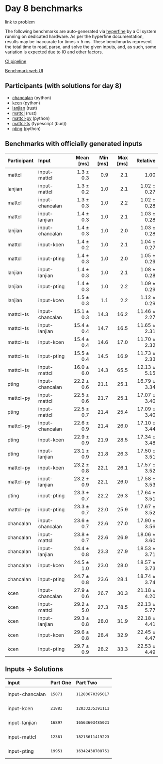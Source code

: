 # Day 8 benchmarks

[link to problem](https://adventofcode.com/2023/day/8)

The following benchmarks are auto-generated via
[hyperfine](https://github.com/sharkdp/hyperfine) by a CI system running on
dedicated hardware. As per the hyperfine documentation, results may be
inaccurate for times < 5 ms. These benchmarks represent the total time to read,
parse, and solve the given inputs, and, as such, some variation is expected due
to IO and other factors.

[CI pipeline](http://ci.papercode.net:8080/teams/main/pipelines/aoc2023)

[Benchmark web UI](https://aoc.ancalagon.black)


## Participants (with solutions for day 8)

- [chancalan](https://github.com/chancalan/aoc2023) (python)
- [kcen](https://github.com/kcen/aoc2023) (python)
- [lanjian](https://github.com/lanjian/aoc-2023) (rust)
- [mattcl](https://github.com/mattcl/aoc2023) (rust)
- [mattcl-py](https://github.com/mattcl/aoc2023-py) (python)
- [mattcl-ts](https://github.com/mattcl/aoc2023-js) (typescript (bun))
- [pting](https://github.com/pting/aoc2023) (python)


## Benchmarks with officially generated inputs

| Participant | Input | Mean [ms] | Min [ms] | Max [ms] | Relative |
|:---|:---|---:|---:|---:|---:|
| mattcl | input-mattcl | 1.3 ± 0.3 | 0.9 | 2.1 | 1.00 |
| lanjian | input-mattcl | 1.3 ± 0.2 | 1.0 | 2.1 | 1.02 ± 0.27 |
| mattcl | input-chancalan | 1.3 ± 0.3 | 1.0 | 2.2 | 1.02 ± 0.28 |
| mattcl | input-lanjian | 1.4 ± 0.3 | 1.0 | 2.1 | 1.03 ± 0.28 |
| lanjian | input-chancalan | 1.4 ± 0.3 | 1.0 | 2.0 | 1.03 ± 0.28 |
| mattcl | input-kcen | 1.4 ± 0.2 | 1.0 | 2.1 | 1.04 ± 0.27 |
| mattcl | input-pting | 1.4 ± 0.3 | 1.0 | 2.0 | 1.05 ± 0.29 |
| lanjian | input-lanjian | 1.4 ± 0.3 | 1.0 | 2.1 | 1.08 ± 0.28 |
| lanjian | input-pting | 1.4 ± 0.3 | 1.0 | 2.2 | 1.09 ± 0.29 |
| lanjian | input-kcen | 1.5 ± 0.3 | 1.1 | 2.2 | 1.12 ± 0.29 |
| mattcl-ts | input-chancalan | 15.1 ± 0.3 | 14.3 | 16.2 | 11.46 ± 2.27 |
| mattcl-ts | input-lanjian | 15.4 ± 0.4 | 14.7 | 16.5 | 11.65 ± 2.31 |
| mattcl-ts | input-kcen | 15.4 ± 0.4 | 14.6 | 17.0 | 11.70 ± 2.32 |
| mattcl-ts | input-pting | 15.5 ± 0.4 | 14.5 | 16.9 | 11.73 ± 2.33 |
| mattcl-ts | input-mattcl | 16.0 ± 6.0 | 14.3 | 65.5 | 12.13 ± 5.15 |
| pting | input-chancalan | 22.2 ± 0.6 | 21.1 | 25.1 | 16.79 ± 3.34 |
| mattcl-py | input-mattcl | 22.5 ± 0.6 | 21.7 | 25.1 | 17.07 ± 3.40 |
| pting | input-mattcl | 22.5 ± 0.7 | 21.4 | 25.4 | 17.09 ± 3.40 |
| mattcl-py | input-chancalan | 22.6 ± 0.9 | 21.4 | 26.0 | 17.10 ± 3.44 |
| pting | input-kcen | 22.9 ± 0.9 | 21.9 | 28.5 | 17.34 ± 3.48 |
| pting | input-lanjian | 23.1 ± 0.9 | 21.8 | 26.3 | 17.50 ± 3.51 |
| mattcl-py | input-kcen | 23.2 ± 0.8 | 22.1 | 26.1 | 17.57 ± 3.52 |
| mattcl-py | input-lanjian | 23.2 ± 0.9 | 22.1 | 26.0 | 17.58 ± 3.53 |
| pting | input-pting | 23.3 ± 0.7 | 22.2 | 26.3 | 17.64 ± 3.51 |
| mattcl-py | input-pting | 23.3 ± 0.7 | 22.0 | 25.9 | 17.67 ± 3.52 |
| chancalan | input-chancalan | 23.6 ± 0.7 | 22.6 | 27.0 | 17.90 ± 3.56 |
| chancalan | input-mattcl | 23.8 ± 0.7 | 22.6 | 26.9 | 18.06 ± 3.60 |
| chancalan | input-lanjian | 24.4 ± 0.8 | 23.3 | 27.9 | 18.53 ± 3.71 |
| chancalan | input-kcen | 24.5 ± 1.0 | 23.0 | 28.0 | 18.57 ± 3.73 |
| chancalan | input-pting | 24.7 ± 0.8 | 23.6 | 28.1 | 18.74 ± 3.74 |
| kcen | input-chancalan | 27.9 ± 0.6 | 26.7 | 30.3 | 21.18 ± 4.20 |
| kcen | input-mattcl | 29.2 ± 5.0 | 27.3 | 78.5 | 22.13 ± 5.77 |
| kcen | input-lanjian | 29.3 ± 0.8 | 28.0 | 31.9 | 22.18 ± 4.41 |
| kcen | input-kcen | 29.6 ± 0.8 | 28.4 | 32.9 | 22.45 ± 4.47 |
| kcen | input-pting | 29.7 ± 0.9 | 28.2 | 33.3 | 22.53 ± 4.49 |


## Inputs -> Solutions

| Input | Part One | Part Two |
|:---|:---|:---|
|input-chancalan|<pre>15871</pre>|<pre>11283670395017</pre>|
|input-kcen|<pre>21883</pre>|<pre>12833235391111</pre>|
|input-lanjian|<pre>16897</pre>|<pre>16563603485021</pre>|
|input-mattcl|<pre>12361</pre>|<pre>18215611419223</pre>|
|input-pting|<pre>19951</pre>|<pre>16342438708751</pre>|